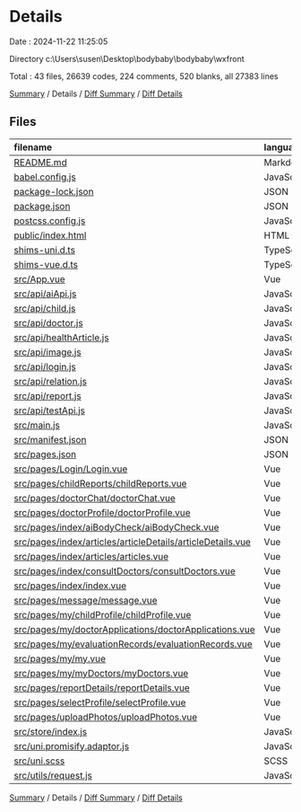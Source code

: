 # Details

Date : 2024-11-22 11:25:05

Directory c:\\Users\\susen\\Desktop\\bodybaby\\bodybaby\\wxfront

Total : 43 files,  26639 codes, 224 comments, 520 blanks, all 27383 lines

[Summary](results.md) / Details / [Diff Summary](diff.md) / [Diff Details](diff-details.md)

## Files
| filename | language | code | comment | blank | total |
| :--- | :--- | ---: | ---: | ---: | ---: |
| [README.md](/README.md) | Markdown | 19 | 0 | 4 | 23 |
| [babel.config.js](/babel.config.js) | JavaScript | 71 | 0 | 11 | 82 |
| [package-lock.json](/package-lock.json) | JSON | 22,356 | 0 | 1 | 22,357 |
| [package.json](/package.json) | JSON | 107 | 0 | 1 | 108 |
| [postcss.config.js](/postcss.config.js) | JavaScript | 27 | 0 | 1 | 28 |
| [public/index.html](/public/index.html) | HTML | 21 | 1 | 3 | 25 |
| [shims-uni.d.ts](/shims-uni.d.ts) | TypeScript | 7 | 4 | 1 | 12 |
| [shims-vue.d.ts](/shims-vue.d.ts) | TypeScript | 4 | 0 | 1 | 5 |
| [src/App.vue](/src/App.vue) | Vue | 34 | 6 | 6 | 46 |
| [src/api/aiApi.js](/src/api/aiApi.js) | JavaScript | 18 | 0 | 2 | 20 |
| [src/api/child.js](/src/api/child.js) | JavaScript | 88 | 5 | 18 | 111 |
| [src/api/doctor.js](/src/api/doctor.js) | JavaScript | 33 | 2 | 6 | 41 |
| [src/api/healthArticle.js](/src/api/healthArticle.js) | JavaScript | 55 | 4 | 9 | 68 |
| [src/api/image.js](/src/api/image.js) | JavaScript | 41 | 5 | 4 | 50 |
| [src/api/login.js](/src/api/login.js) | JavaScript | 43 | 4 | 10 | 57 |
| [src/api/relation.js](/src/api/relation.js) | JavaScript | 96 | 7 | 22 | 125 |
| [src/api/report.js](/src/api/report.js) | JavaScript | 48 | 0 | 2 | 50 |
| [src/api/testApi.js](/src/api/testApi.js) | JavaScript | 89 | 55 | 31 | 175 |
| [src/main.js](/src/main.js) | JavaScript | 11 | 0 | 4 | 15 |
| [src/manifest.json](/src/manifest.json) | JSON | 71 | 0 | 5 | 76 |
| [src/pages.json](/src/pages.json) | JSON | 150 | 0 | 0 | 150 |
| [src/pages/Login/Login.vue](/src/pages/Login/Login.vue) | Vue | 146 | 59 | 33 | 238 |
| [src/pages/childReports/childReports.vue](/src/pages/childReports/childReports.vue) | Vue | 227 | 0 | 22 | 249 |
| [src/pages/doctorChat/doctorChat.vue](/src/pages/doctorChat/doctorChat.vue) | Vue | 264 | 2 | 24 | 290 |
| [src/pages/doctorProfile/doctorProfile.vue](/src/pages/doctorProfile/doctorProfile.vue) | Vue | 143 | 0 | 17 | 160 |
| [src/pages/index/aiBodyCheck/aiBodyCheck.vue](/src/pages/index/aiBodyCheck/aiBodyCheck.vue) | Vue | 79 | 0 | 9 | 88 |
| [src/pages/index/articles/articleDetails/articleDetails.vue](/src/pages/index/articles/articleDetails/articleDetails.vue) | Vue | 149 | 4 | 17 | 170 |
| [src/pages/index/articles/articles.vue](/src/pages/index/articles/articles.vue) | Vue | 177 | 2 | 25 | 204 |
| [src/pages/index/consultDoctors/consultDoctors.vue](/src/pages/index/consultDoctors/consultDoctors.vue) | Vue | 192 | 1 | 24 | 217 |
| [src/pages/index/index.vue](/src/pages/index/index.vue) | Vue | 144 | 8 | 16 | 168 |
| [src/pages/message/message.vue](/src/pages/message/message.vue) | Vue | 139 | 1 | 16 | 156 |
| [src/pages/my/childProfile/childProfile.vue](/src/pages/my/childProfile/childProfile.vue) | Vue | 243 | 3 | 24 | 270 |
| [src/pages/my/doctorApplications/doctorApplications.vue](/src/pages/my/doctorApplications/doctorApplications.vue) | Vue | 160 | 1 | 17 | 178 |
| [src/pages/my/evaluationRecords/evaluationRecords.vue](/src/pages/my/evaluationRecords/evaluationRecords.vue) | Vue | 175 | 1 | 23 | 199 |
| [src/pages/my/my.vue](/src/pages/my/my.vue) | Vue | 137 | 11 | 16 | 164 |
| [src/pages/my/myDoctors/myDoctors.vue](/src/pages/my/myDoctors/myDoctors.vue) | Vue | 141 | 0 | 13 | 154 |
| [src/pages/reportDetails/reportDetails.vue](/src/pages/reportDetails/reportDetails.vue) | Vue | 172 | 1 | 17 | 190 |
| [src/pages/selectProfile/selectProfile.vue](/src/pages/selectProfile/selectProfile.vue) | Vue | 132 | 0 | 13 | 145 |
| [src/pages/uploadPhotos/uploadPhotos.vue](/src/pages/uploadPhotos/uploadPhotos.vue) | Vue | 181 | 4 | 24 | 209 |
| [src/store/index.js](/src/store/index.js) | JavaScript | 164 | 5 | 9 | 178 |
| [src/uni.promisify.adaptor.js](/src/uni.promisify.adaptor.js) | JavaScript | 10 | 0 | 0 | 10 |
| [src/uni.scss](/src/uni.scss) | SCSS | 37 | 25 | 15 | 77 |
| [src/utils/request.js](/src/utils/request.js) | JavaScript | 38 | 3 | 4 | 45 |

[Summary](results.md) / Details / [Diff Summary](diff.md) / [Diff Details](diff-details.md)